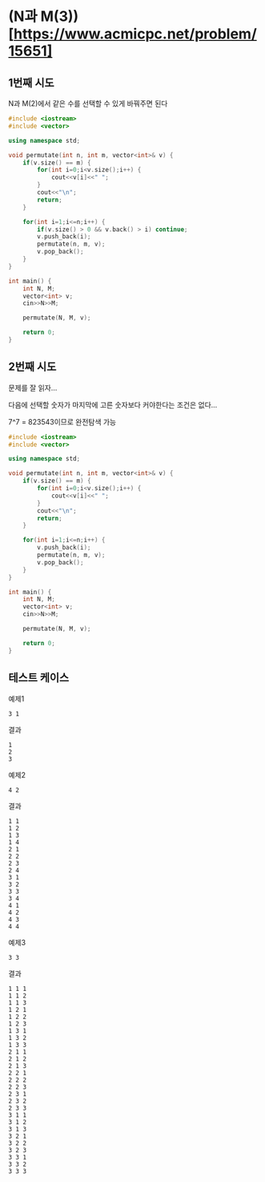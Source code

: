 # (N과 M(3))[https://www.acmicpc.net/problem/15651]

## 1번째 시도

N과 M(2)에서 같은 수를 선택할 수 있게 바꿔주면 된다

```cpp
#include <iostream>
#include <vector>

using namespace std;

void permutate(int n, int m, vector<int>& v) {
    if(v.size() == m) {
        for(int i=0;i<v.size();i++) {
            cout<<v[i]<<" ";
        }
        cout<<"\n";
        return;
    }

    for(int i=1;i<=n;i++) {
        if(v.size() > 0 && v.back() > i) continue;
        v.push_back(i);
        permutate(n, m, v);
        v.pop_back();
    }
}

int main() {
    int N, M;
    vector<int> v;
    cin>>N>>M;

    permutate(N, M, v);

    return 0;
}
```

## 2번째 시도

문제를 잘 읽자...

다음에 선택할 숫자가 마지막에 고른 숫자보다 커야한다는 조건은 없다...

7^7 = 823543이므로 완전탐색 가능

```cpp
#include <iostream>
#include <vector>

using namespace std;

void permutate(int n, int m, vector<int>& v) {
    if(v.size() == m) {
        for(int i=0;i<v.size();i++) {
            cout<<v[i]<<" ";
        }
        cout<<"\n";
        return;
    }

    for(int i=1;i<=n;i++) {
        v.push_back(i);
        permutate(n, m, v);
        v.pop_back();
    }
}

int main() {
    int N, M;
    vector<int> v;
    cin>>N>>M;

    permutate(N, M, v);

    return 0;
}
```

## 테스트 케이스

예제1
```
3 1
```

결과
```
1
2
3
```

예제2
```
4 2
```

결과
```
1 1
1 2
1 3
1 4
2 1
2 2
2 3
2 4
3 1
3 2
3 3
3 4
4 1
4 2
4 3
4 4
```

예제3
```
3 3
```

결과
```
1 1 1
1 1 2
1 1 3
1 2 1
1 2 2
1 2 3
1 3 1
1 3 2
1 3 3
2 1 1
2 1 2
2 1 3
2 2 1
2 2 2
2 2 3
2 3 1
2 3 2
2 3 3
3 1 1
3 1 2
3 1 3
3 2 1
3 2 2
3 2 3
3 3 1
3 3 2
3 3 3
```